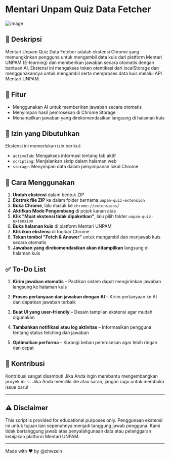# Mentari Unpam Quiz Data Fetcher

![image](https://github.com/user-attachments/assets/d1811a34-43aa-4b89-a68f-a26536a86307)

## 📌 Deskripsi
Mentari Unpam Quiz Data Fetcher adalah ekstensi Chrome yang memungkinkan pengguna untuk mengambil data kuis dari platform Mentari UNPAM (E-learning) dan memberikan jawaban secara otomatis dengan bantuan AI. Ekstensi ini mengakses token otentikasi dari localStorage dan menggunakannya untuk mengambil serta memproses data kuis melalui API Mentari UNPAM.

## 🔧 Fitur
- Menggunakan AI untuk memberikan jawaban secara otomatis
- Menyimpan hasil pemrosesan di Chrome Storage
- Menampilkan jawaban yang direkomendasikan langsung di halaman kuis

## 📜 Izin yang Dibutuhkan
Ekstensi ini memerlukan izin berikut:
- `activeTab`: Mengakses informasi tentang tab aktif
- `scripting`: Menjalankan skrip dalam halaman web
- `storage`: Menyimpan data dalam penyimpanan lokal Chrome

## 🚀 Cara Menggunakan
1. **Unduh ekstensi** dalam bentuk ZIP
2. **Ekstrak file ZIP** ke dalam folder bernama `unpam-quiz-extension`
3. **Buka Chrome**, lalu masuk ke `chrome://extensions/`
4. **Aktifkan Mode Pengembang** di pojok kanan atas
5. **Klik "Muat ekstensi tidak dipaketkan"**, lalu pilih folder `unpam-quiz-extension`
6. **Buka halaman kuis** di platform Mentari UNPAM
7. **Klik ikon ekstensi** di toolbar Chrome
8. **Tekan tombol "Fetch & Answer"** untuk mengambil dan menjawab kuis secara otomatis
9. **Jawaban yang direkomendasikan akan ditampilkan** langsung di halaman kuis

## ✅ To-Do List
1. **Kirim jawaban otomatis** – Pastikan sistem dapat mengirimkan jawaban langsung ke halaman kuis

2. **Proses pertanyaan dan jawaban dengan AI** – Kirim pertanyaan ke AI dan dapatkan jawaban terbaik

3. **Buat UI yang user-friendly** – Desain tampilan ekstensi agar mudah digunakan

4. **Tambahkan notifikasi atau log aktivitas** – Informasikan pengguna tentang status fetching dan jawaban

5. **Optimalkan performa** – Kurangi beban pemrosesan agar lebih ringan dan cepat

## 🤝 Kontribusi

Kontribusi sangat disambut! Jika Anda ingin membantu mengembangkan proyek ini 💡. Jika Anda memiliki ide atau saran, jangan ragu untuk membuka issue baru!  

---

## ⚠️ Disclaimer
This script is provided for educational purposes only. Penggunaan ekstensi ini untuk tujuan lain sepenuhnya menjadi tanggung jawab pengguna. Kami tidak bertanggung jawab atas penyalahgunaan data atau pelanggaran kebijakan platform Mentari UNPAM.

---
Made with ❤️ by @zhwzein
